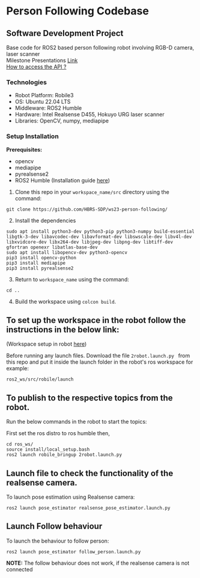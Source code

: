 # Person Following Codebase
## Software Development Project
 
Base code for ROS2 based person following robot involving RGB-D camera, laser scanner <br>
Milestone Presentations [Link](https://drive.google.com/drive/folders/1fSUbau2GBS1j4a7OnIZlPYnxty2QNiYR?usp=drive_link) <br>
[How to access the API ?](https://github.com/HBRS-SDP/ws23-person-following/edit/testing/README.md)

### Technologies
- Robot Platform: Robile3
- OS: Ubuntu 22.04 LTS
- Middleware: ROS2 Humble
- Hardware: Intel Realsense D455, Hokuyo URG laser scanner
- Libraries: OpenCV, numpy, mediapipe

### Setup Installation 
**Prerequisites:**
- opencv
- mediapipe
- pyrealsense2
- ROS2 Humble (Installation guide [here](https://docs.ros.org/en/humble/Installation/Ubuntu-Install-Debians.html))


1. Clone this repo in your `workspace_name/src` directory using the command:
```
git clone https://github.com/HBRS-SDP/ws23-person-following/

```
2. Install the dependencies
```
sudo apt install python3-dev python3-pip python3-numpy build-essential libgtk-3-dev libavcodec-dev libavformat-dev libswscale-dev libv4l-dev libxvidcore-dev libx264-dev libjpeg-dev libpng-dev libtiff-dev gfortran openexr libatlas-base-dev
sudo apt install libopencv-dev python3-opencv
pip3 install opencv-python
pip3 install mediapipe
pip3 install pyrealsense2
```

3. Return to `workspace_name` using the command:
```
cd ..

```

4. Build the workspace using ```colcon build```.


## To set up the workspace in the robot follow the instructions in the below link:

(Workspace setup in robot [here]([https://robile-amr.readthedocs.io/en/rolling/getting_started.html](https://robile-amr.readthedocs.io/en/humble/source/getting_started.html#cloning-repositories-from-hbrs-amr-group)))

Before running any launch files. Download the file ```2robot.launch.py ``` from this repo and put it inside the launch folder in the robot's ros workspace for example:

```ros2_ws/src/robile/launch```

## To publish to the respective topics from the robot.

Run the below commands in the robot to start the topics:

First set the ros distro to ros humble then,

```
cd ros_ws/ 
source install/local_setup.bash
ros2 launch robile_bringup 2robot.launch.py 

```

## Launch file to check the functionality of the realsense camera.
To launch pose estimation using Realsense camera:
```
ros2 launch pose_estimator realsense_pose_estimator.launch.py 
```
## Launch Follow behaviour
To launch the behaviour to follow person:  
```
ros2 launch pose_estimator follow_person.launch.py
```

**NOTE:** The follow behaviour does not work, if the realsense camera is not connected
